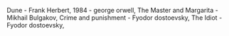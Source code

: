Dune - Frank Herbert, 
1984 - george orwell, 
The Master and Margarita - Mikhail Bulgakov,
Crime and punishment - Fyodor dostoevsky,
The Idiot - Fyodor dostoevsky,

